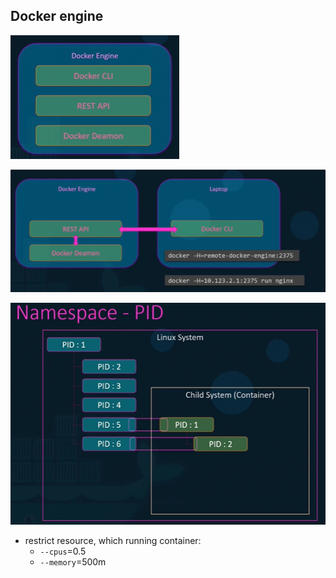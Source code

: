 ## Docker engine

![img.png](img/crash-course/img.png)

![img_1.png](img/crash-course/img_1.png)

![img_2.png](img/crash-course/img_2.png)

- restrict resource, which running container:
  - `--cpus`=0.5
  - `--memory`=500m